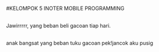 #KELOMPOK 5 INOTER MOBILE PROGRAMMING

<br>Jawirrrrr, yang beban  beli gacoan tiap hari.

<br>anak bangsat yang beban tuku gacoan pek!jancok aku pusig
